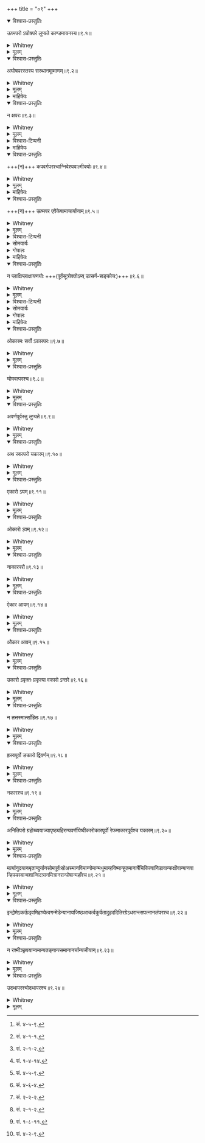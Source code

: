 +++
title = "०९"
+++
<details open><summary>विश्वास-प्रस्तुतिः</summary>

ऊष्मपरो ऽघोषपरे लुप्यते काण्डमायनस्य॥९.१॥
</details>

<details><summary>Whitney</summary>

visarjanīya, when followed by a spirant which has a surd letter after it, is dropped, according to kāṇḍamāyana.  
</details>

<details><summary>मूलम्</summary>

ऊष्मपरो ऽघोषपरे लुप्यते काण्डमायनस्य॥९.१॥
</details>

<details open><summary>विश्वास-प्रस्तुतिः</summary>

अघोषपरस्तस्य सस्थानमूष्माणम्॥९.२॥
</details>

<details><summary>Whitney</summary>

Followed by a surd letter, it becomes the spirant of like position with that letter.  
</details>

<details><summary>मूलम्</summary>

अघोषपरस्तस्य सस्थानमूष्माणम्॥९.२॥
</details>

<details><summary>माहिषेयः</summary>

अघोष-परो विसर्जनीयः,  
तस्य अघोषस्य सस्थानम् ऊष्माणम् आपद्यते ।

> यथा—“यः कामयेत” (सं. २—१—२) । “अग्निश् च मे” (सं. ४—७—६) । “उलूकः शशस्ते” (सं. ५—५—१८) । “अभिस् ते तेजः” (सं. १—१—१०) । “यः पाप्मना गृहीतः स्यात्” (सं. २—१—३) ॥
</details>


<details open><summary>विश्वास-प्रस्तुतिः</summary>

न क्षपरः॥९.३॥
</details>

<details><summary>Whitney</summary>

But not when followed by kṣ.  
</details>

<details><summary>मूलम्</summary>

न क्षपरः॥९.३॥
</details>

<details><summary>विश्वास-टिप्पनी</summary>

`शर्परे विसर्जनीयः (खरि विसर्जनीयस्य)` इति पाणिनिः।  
तत्र संहितायां सत्याम्, जीह्वामूलीयवज् जिह्वामूल-स्पर्शो न भवति,  
किञ्च वाक्यान्त-विसर्गवत् प्राक्तन-स्वरानूच्चारणम् अपि न भवति -  
"अन्तस् सरति" इत्यादेर् अपेक्षया "अन्तः सरति" इत्यादौ यथा।
</details>


<details><summary>माहिषेयः</summary>

न खलु क्ष-परो विसर्जनीयः सस्थानम् ऊष्माणम् आपद्यते ।

> यथा—“घनाघनः क्षोभणश् चर्षणीनाम्” (सं. ४—६—४) । “उभयतः क्ष्णोर् अर्वती तम्” (सं. ५—१—१) ॥
</details>


<details open><summary>विश्वास-प्रस्तुतिः</summary>

+++(न)+++ कपवर्गपरश्चाग्निवेश्यवाल्मीक्योः॥९.४॥
</details>

<details><summary>Whitney</summary>

Nor, according to āgniveśya and vālmīki, when followed by a guttural or a labial mute.  
</details>

<details><summary>मूलम्</summary>

कपवर्गपरश्चाग्निवेश्यवाल्मीक्योः॥९.४॥
</details>

<details><summary>माहिषेयः</summary>

आग्निवेश्य-वाल्मीक्योः शाखिनोः आचार्ययोः कवर्ग-परश् च पवर्ग-परश् च विसर्जनीयः सस्थानम् ऊष्माणं नापद्यते । नेति चकारो ज्ञापयति ।

> यथा—“यः कामयेत” (सं. २—१—२) । “अग्निः पशुर् आसीत्” (सं. ५—७—२६) ॥
</details>


<details open><summary>विश्वास-प्रस्तुतिः</summary>

+++(न)+++ ऊष्मपर एवैकेषामाचार्याणाम्॥९.५॥
</details>

<details><summary>Whitney</summary>

According to some authorities, not when followed by a spirant, and only then.  
</details>

<details><summary>मूलम्</summary>

ऊष्मपर एवैकेषामाचार्याणाम्॥९.५॥
</details>

<details><summary>विश्वास-टिप्पनी</summary>

नकारः ५-तमे ऽनुवर्तेत (अन्यथा तपरस्यापि सकारादेशनिषेधापत्तेः)।  
नात्र माहिषेयव्याख्या साध्वी।  
इदं पाणिन्य्-उक्तेन सङ्गच्छते - "वा शरि" (विसर्जनीयस्य विसर्जनीयः) । 
</details>


<details><summary>सोमयार्यः</summary>

एकेषाम् आचार्याणां मते ऊष्म-पर एव विसर्जनीयः पूर्व-विधिं न भजते । यथा—‘आशुः शिशानः’[^260_3] । एव-कारेण किं ? ‘मनस् तत्वाय’[^260_7] । ‘यः कामयेत’[^260_15] ॥ ५ ॥

[^260_3]: सं. ४-५-९.
[^260_7]: सं. ४-१-१.
[^260_15]: सं. २-१-२.
</details>

<details><summary>गोपालः</summary>

केषां चिद् आचार्याणां मते ऊष्मस्व् एव परतो विसर्जनीयस् तन्तम् ऊष्माणं याति । तेन ‘पवश् छन्दः’[^260_8], ‘शुनं नः फालाः’[^260_9], ‘अनपगाः कुरते’[^260_10] इत्य् आदौ ऊष्मादेशो न भवति ॥ ५ ॥

[^260_8]: सं. १-४-१४.
[^260_9]: सं. ४-५-९.
[^260_10]: सं. ४-६-४.
</details>


<details><summary>माहिषेयः</summary>

ऊष्म-पर एव विसर्जनीयः सस्थानम् ऊष्माणम् आपद्यते ।

> यथा—“सिंधोः शिशुमारः” (सं. ५—५—११) । “यस्यैवं विदुषः षोडशी” (सं. ६—६—११) ॥
</details>


<details open><summary>विश्वास-प्रस्तुतिः</summary>

न प्लाक्षिप्लाक्षायणयोः +++(पूर्वसूत्रोक्तोऽप्य् उत्सर्ग-सङ्कोचः)+++॥९.६॥
</details>

<details><summary>Whitney</summary>

Not according to plākṣi and plākṣāyaṇa.  
</details>

<details><summary>मूलम्</summary>

न प्लाक्षिप्लाक्षायणयोः॥९.६॥
</details>

<details><summary>विश्वास-टिप्पनी</summary>

इदं तावत् पूर्वतन-सूत्रस्यैव सावधारण-निषेध-विशेषस्य प्रत्याख्यानम्।  
तेन प्लाक्षिप्लाक्षायणयोर् मतय् ऊष्मपरस्यापि विसर्जनीयस्य तत्-सस्थानिता।  
अनेन पूर्वसूत्रोक्तापवादसङ्कोचः पूर्णतया ऽपाक्रियते। 

सोमयार्येण यन् न-कारः पूर्वसूत्रस्थैवकारस्यैव निषेशपर इत्य् उक्तम्,  
तन् न तृप्तिकरम् - निषेधस्याधिकसङ्कोचात्।  

गोपालेन पूर्वतनसूत्रस्य विपरीतावगतेर् अनुसारम् इदं व्याख्यातम् इत्य् अतो न तृप्तिकरम्। माहिषेयेणापि तथा।  

गोपाल-सोमयार्याभ्यां सूत्रत्रयम् अनिष्टम् इति यद् उक्तम्,  
यच् चासाधु क्वचिद् व्याख्यातम्,  
तत् तेषाम् इहावज्ञां हि द्योतयति।  
इमे पक्षा अपि साधु ज्ञेयाः।  
अन्तिमश् च पक्ष उत्तमः। 
</details>


<details><summary>सोमयार्यः</summary>

कवर्गपवर्गाभ्याम् ऊष्मपरश् च विसर्जनीयः  
प्लाक्षिप्लाक्षायणयोः शाखिनोः पक्षे  
न खलु पूर्वविधिं भजते ।  
यथा—  

> यः कामयेत[^261_11] । यः पाप्मना[^261_12] । ‘आशुः शिशानः’[^261_13] । 

एकम्पर इति किं ? ‘मनसस् पताय’[^261_14] 
कवर्गदिसूत्रत्रयम् अनिष्टम् ॥ ६ ॥ [[P261]]

[^261_11]: सं. २-२-२.
[^261_12]: सं. २-१-२.
[^261_13]: सं. १-८-११.
[^261_14]: सं. ४-२-९.
</details>


<details><summary>गोपालः</summary>

प्लाक्षि-प्लाक्षायणयोर् मते ऊष्म-परो विसर्जनीय ऊष्माणं न याति । किन्तु +++(वर्ग-)+++प्रथम-द्वितीय-पर एव । नेदं सूत्र-त्रयम् इष्टम् ॥ ६ ॥
</details>


<details><summary>माहिषेयः</summary>

नेति प्रतिषेधः । प्लाक्षि-प्लाक्षायणयोर् आचार्ययोः कवर्ग-परश् च ऊष्म-परो विसर्जनीयः न खलु सस्थानम् ऊष्माणम् आपद्यते ।

> यथा—“यः कामयेत” (सं. २—१—२) । “अग्निः पशुर् आसीत्” (सं. ५—७—२६) । “आशुः शिशानो वृषभः” (सं. ४—६—४) । “यः सोमं वमिति” (सं. २—३—२) । “कृकलासः शकुनिः पिप्पका” (सं. ५—५—१०) ॥ •
</details>


<details open><summary>विश्वास-प्रस्तुतिः</summary>

ओकारमः सर्वो ऽकारपरः॥९.७॥
</details>

<details><summary>Whitney</summary>

aḥ, the whole of it, when followed by a, becomes o.  
</details>

<details><summary>मूलम्</summary>

ओकारमः सर्वो ऽकारपरः॥९.७॥
</details>

<details open><summary>विश्वास-प्रस्तुतिः</summary>

घोषवत्परश्च॥९.८॥
</details>

<details><summary>Whitney</summary>

Also when followed by a sonant consonant.  
</details>

<details><summary>मूलम्</summary>

घोषवत्परश्च॥९.८॥
</details>

<details open><summary>विश्वास-प्रस्तुतिः</summary>

अवर्णपूर्वस्तु लुप्यते॥९.९॥
</details>

<details><summary>Whitney</summary>

But visarjanīya, when preceded by an a-vowel, is omitted.  
</details>

<details><summary>मूलम्</summary>

अवर्णपूर्वस्तु लुप्यते॥९.९॥
</details>

<details open><summary>विश्वास-प्रस्तुतिः</summary>

अथ स्वरपरो यकारम्॥९.१०॥
</details>

<details><summary>Whitney</summary>

When followed by a vowel, it becomes y.  
</details>

<details><summary>मूलम्</summary>

अथ स्वरपरो यकारम्॥९.१०॥
</details>

<details open><summary>विश्वास-प्रस्तुतिः</summary>

एकारो ऽयम्॥९.११॥
</details>

<details><summary>Whitney</summary>

e, before a vowel, becomes ay.  
</details>

<details><summary>मूलम्</summary>

एकारो ऽयम्॥९.११॥
</details>

<details open><summary>विश्वास-प्रस्तुतिः</summary>

ओकारो ऽवम्॥९.१२॥
</details>

<details><summary>Whitney</summary>

o becomes av.  
</details>

<details><summary>मूलम्</summary>

ओकारो ऽवम्॥९.१२॥
</details>

<details open><summary>विश्वास-प्रस्तुतिः</summary>

नाकारपरौ॥९.१३॥
</details>

<details><summary>Whitney</summary>

But not, in either case, when followed by a.  
</details>

<details><summary>मूलम्</summary>

नाकारपरौ॥९.१३॥
</details>

<details open><summary>विश्वास-प्रस्तुतिः</summary>

ऐकार आयम्॥९.१४॥
</details>

<details><summary>Whitney</summary>

ai becomes āy.  
</details>

<details><summary>मूलम्</summary>

ऐकार आयम्॥९.१४॥
</details>

<details open><summary>विश्वास-प्रस्तुतिः</summary>

औकार आवम्॥९.१५॥
</details>

<details><summary>Whitney</summary>

au becomes āv.  
</details>

<details><summary>मूलम्</summary>

औकार आवम्॥९.१५॥
</details>

<details open><summary>विश्वास-प्रस्तुतिः</summary>

उकारो ऽपृक्तः प्रकृत्या वकारो ऽन्तरे॥९.१६॥
</details>

<details><summary>Whitney</summary>

An u, uncombined with a consonant, remains unchanged, and v is inserted between it and the following vowel.  
</details>

<details><summary>मूलम्</summary>

उकारो ऽपृक्तः प्रकृत्या वकारो ऽन्तरे॥९.१६॥
</details>

<details open><summary>विश्वास-प्रस्तुतिः</summary>

न तत्तस्मात्साँहितः॥९.१७॥
</details>

<details><summary>Whitney</summary>

But not in sam̐hitā-text, after tat and tasmāt.  
</details>

<details><summary>मूलम्</summary>

न तत्तस्मात्साँहितः॥९.१७॥
</details>

<details open><summary>विश्वास-प्रस्तुतिः</summary>

ह्रस्वपूर्वो ङकारो द्विवर्णम्॥९.१८॥
</details>

<details><summary>Whitney</summary>

A ṅ, when preceded by a short vowel, is doubled.  
</details>

<details><summary>मूलम्</summary>

ह्रस्वपूर्वो ङकारो द्विवर्णम्॥९.१८॥
</details>

<details open><summary>विश्वास-प्रस्तुतिः</summary>

नकारश्च॥९.१९॥
</details>

<details><summary>Whitney</summary>

As does also a n.  
</details>

<details><summary>मूलम्</summary>

नकारश्च॥९.१९॥
</details>

<details open><summary>विश्वास-प्रस्तुतिः</summary>

अनितिपरो ग्रहोख्ययाज्यापृष्ठ्यहिरण्यवर्णीयेष्वीकारोकारपूर्वो रेफमाकारपूर्वश्च यकारम्॥९.२०॥
</details>

<details><summary>Whitney</summary>

In graha, ukhya, yājyā, pṛṣṭhya, and hiraṇyavarṇīya passages, a n preceded by ī or ū becomes r, preceded by ā becomes y, except before iti.  
</details>

<details><summary>मूलम्</summary>

अनितिपरो ग्रहोख्ययाज्यापृष्ठ्यहिरण्यवर्णीयेष्वीकारोकारपूर्वो रेफमाकारपूर्वश्च यकारम्॥९.२०॥
</details>

<details open><summary>विश्वास-प्रस्तुतिः</summary>

मर्त्यानुदयानमृतान्दुर्यानसोमपूर्वःसोअस्मानविमान्गोमान्मधुमान्हविष्मान्हूतमानार्षेचिकित्वानिडावान्कक्षीवान्बाणवान्हिपयस्वान्वशान्विदत्रानमित्रानरान्पोषान्महाँश्च॥९.२१॥
</details>

<details><summary>Whitney</summary>

Also in the words martyān, ud ayān, amṛtān, duryān not preceded by soma, so asmān, avimān, gomān, madhumān, haviṣmān, hūtamān before any vowel belonging to the text, cikitvān, iḍāvān, kakṣīvān, bāṇavān, hi payasvān, vaśān, vidatrān, amitrān, arān, poṣān, and mahān.  
</details>

<details><summary>मूलम्</summary>

मर्त्यानुदयानमृतान्दुर्यानसोमपूर्वःसोअस्मानविमान्गोमान्मधुमान्हविष्मान्हूतमानार्षेचिकित्वानिडावान्कक्षीवान्बाणवान्हिपयस्वान्वशान्विदत्रानमित्रानरान्पोषान्महाँश्च॥९.२१॥
</details>

<details open><summary>विश्वास-प्रस्तुतिः</summary>

इन्द्रोमेऽकर्ऊढ्वमिहाप्येत्वगन्मेडेन्यानायजिष्ठआचर्त्वकुर्वतादुहददितिरग्रेऽधरान्त्सपत्नानलंपरश्च॥९.२२॥
</details>

<details><summary>Whitney</summary>

Also a n followed by indro me, akaḥ, ūḍhvam, ihā, apy etu, aganma, īḍenyān, āyajiṣṭhaḥ, ā ca, ṛtu, akurvata, aduhat, aditiḥ, agre, adharānt sapatnān, and alam.  
</details>

<details><summary>मूलम्</summary>

इन्द्रोमेऽकर्ऊढ्वमिहाप्येत्वगन्मेडेन्यानायजिष्ठआचर्त्वकुर्वतादुहददितिरग्रेऽधरान्त्सपत्नानलंपरश्च॥९.२२॥
</details>

<details open><summary>विश्वास-प्रस्तुतिः</summary>

न रश्मीञ्छ्रपयान्यमान्पतङ्गान्त्समानानर्चान्यजीयान्॥९.२३॥
</details>

<details><summary>Whitney</summary>

The n of raśmīn, śrapayān, yamān, pataṅgān, samānān, arcān, yajīyān remains unchanged.  
</details>

<details><summary>मूलम्</summary>

न रश्मीञ्छ्रपयान्यमान्पतङ्गान्त्समानानर्चान्यजीयान्॥९.२३॥
</details>

<details open><summary>विश्वास-प्रस्तुतिः</summary>

उदथापरश्चोदथापरश्च॥९.२४॥
</details>

<details><summary>Whitney</summary>

Nor a n followed by ut or atha.  
</details>

<details><summary>मूलम्</summary>

उदथापरश्चोदथापरश्च॥९.२४॥
</details>
